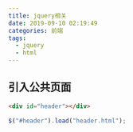 ```yaml
---
title: jquery相关
date: 2019-09-10 02:19:49
categories: 前端
tags:
  - jquery
  - html
---
```


## 引入公共页面

```html
<div id="header"></div>
```

```js
$("#header").load("header.html");
```
